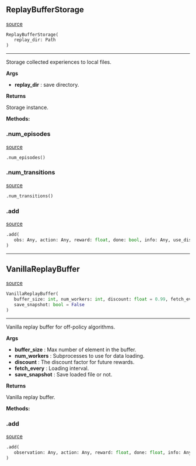 #


## ReplayBufferStorage
[source](https://github.com/BellmanProject/Hsuanwu/blob/main/hsuanwu/xploit/storage/vanilla_replay_buffer.py/#L11)
```python 
ReplayBufferStorage(
   replay_dir: Path
)
```


---
Storage collected experiences to local files.


**Args**

* **replay_dir**  : save directory.


**Returns**

Storage instance.


**Methods:**


### .num_episodes
[source](https://github.com/BellmanProject/Hsuanwu/blob/main/hsuanwu/xploit/storage/vanilla_replay_buffer.py/#L38)
```python
.num_episodes()
```


### .num_transitions
[source](https://github.com/BellmanProject/Hsuanwu/blob/main/hsuanwu/xploit/storage/vanilla_replay_buffer.py/#L42)
```python
.num_transitions()
```


### .add
[source](https://github.com/BellmanProject/Hsuanwu/blob/main/hsuanwu/xploit/storage/vanilla_replay_buffer.py/#L45)
```python
.add(
   obs: Any, action: Any, reward: float, done: bool, info: Any, use_discount: bool
)
```


----


## VanillaReplayBuffer
[source](https://github.com/BellmanProject/Hsuanwu/blob/main/hsuanwu/xploit/storage/vanilla_replay_buffer.py/#L63)
```python 
VanillaReplayBuffer(
   buffer_size: int, num_workers: int, discount: float = 0.99, fetch_every: int = 1000,
   save_snapshot: bool = False
)
```


---
Vanilla replay buffer for off-policy algorithms.


**Args**

* **buffer_size**  : Max number of element in the buffer.
* **num_workers**  : Subprocesses to use for data loading.
* **discount**  : The discount factor for future rewards.
* **fetch_every**  : Loading interval.
* **save_snapshot**  : Save loaded file or not.


**Returns**

Vanilla replay buffer.


**Methods:**


### .add
[source](https://github.com/BellmanProject/Hsuanwu/blob/main/hsuanwu/xploit/storage/vanilla_replay_buffer.py/#L105)
```python
.add(
   observation: Any, action: Any, reward: float, done: float, info: Any
)
```

